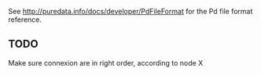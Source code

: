 See http://puredata.info/docs/developer/PdFileFormat for the Pd file format reference.


TODO
-----

Make sure connexion are in right order, according to node X